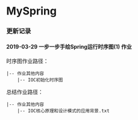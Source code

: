 # MySpring


### 更新记录

#### 2019-03-29 一步一步手绘Spring运行时序图(1) 作业<br/>
时序图作业路径：

    |-- 作业其他内容
        |-- IOC初始化时序图  
        
总结作业路径：

    |-- 作业其他内容
        |-- IOC核心原理和设计模式的应用背景.txt  
